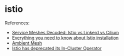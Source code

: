 # istio

References:

- [Service Meshes Decoded: Istio vs Linkerd vs Cilium](https://livewyer.io/blog/service-meshes-decoded-istio-vs-linkerd-vs-cilium/)
- [Everything you need to know about Istio installation](https://blog.howardjohn.info/posts/istio-install/)
- [Ambient Mesh](https://ambientmesh.io/docs/quickstart/)
- [Istio has deprecated its In-Cluster Operator](https://istio.io/latest/blog/2024/in-cluster-operator-deprecation-announcement/)
